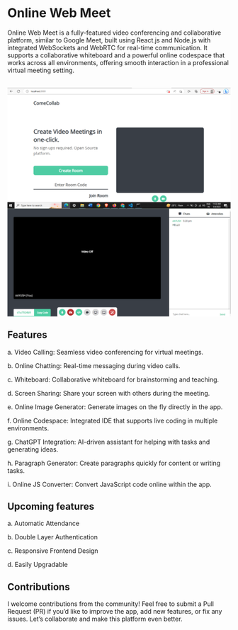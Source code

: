 # Online Web Meet
Online Web Meet is a fully-featured video conferencing and collaborative platform, similar to Google Meet, built using React.js and Node.js with integrated WebSockets and WebRTC for real-time communication. It supports a collaborative whiteboard and a powerful online codespace that works across all environments, offering smooth interaction in a professional virtual meeting setting.
<br><br>

<img align="center" src="https://github.com/Aayush63777/web-meet/blob/main/public/css/meet.png">
<br>

<img align="center" src="https://github.com/Aayush63777/web-meet/blob/main/public/css/meet 2.png">

## Features

a. Video Calling: Seamless video conferencing for virtual meetings.

b. Online Chatting: Real-time messaging during video calls.

c. Whiteboard: Collaborative whiteboard for brainstorming and teaching.

d. Screen Sharing: Share your screen with others during the meeting.

e. Online Image Generator: Generate images on the fly directly in the app.

f. Online Codespace: Integrated IDE that supports live coding in multiple environments.

g. ChatGPT Integration: AI-driven assistant for helping with tasks and generating ideas.

h. Paragraph Generator: Create paragraphs quickly for content or writing tasks.

i. Online JS Converter: Convert JavaScript code online within the app.

## Upcoming features

a. Automatic Attendance

b. Double Layer Authentication

c. Responsive Frontend Design

d. Easily Upgradable

## Contributions

I welcome contributions from the community! Feel free to submit a Pull Request (PR) if you’d like to improve the app, add new features, or fix any issues. Let’s collaborate and make this platform even better.
